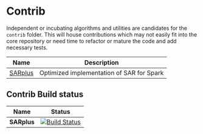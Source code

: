 # Contrib

Independent or incubating algorithms and utilities are candidates for the `contrib` folder. This will house contributions which may not easily fit into the core repository or need time to refactor or mature the code and add necessary tests.

| Name | Description |
|------|-------------|
| [SARplus](sarplus/README.md) | Optimized implementation of SAR for Spark |

## Contrib Build status

| Name | Status |
|------|--------|
| **SARplus** | [![Build Status](https://dev.azure.com/best-practices/recommenders/_apis/build/status/contrib%20sarplus?branchName=master)](https://dev.azure.com/best-practices/recommenders/_build/latest?definitionId=107&branchName=master) |
